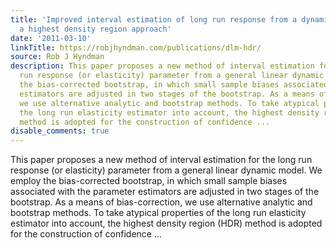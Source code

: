 ```yaml
---
title: 'Improved interval estimation of long run response from a dynamic linear model:
  a highest density region approach'
date: '2011-03-10'
linkTitle: https://robjhyndman.com/publications/dlm-hdr/
source: Rob J Hyndman
description: This paper proposes a new method of interval estimation for the long
  run response (or elasticity) parameter from a general linear dynamic model. We employ
  the bias-corrected bootstrap, in which small sample biases associated with the parameter
  estimators are adjusted in two stages of the bootstrap. As a means of bias-correction,
  we use alternative analytic and bootstrap methods. To take atypical properties of
  the long run elasticity estimator into account, the highest density region (HDR)
  method is adopted for the construction of confidence ...
disable_comments: true
---
```

This paper proposes a new method of interval estimation for the long run response (or elasticity) parameter from a general linear dynamic model. We employ the bias-corrected bootstrap, in which small sample biases associated with the parameter estimators are adjusted in two stages of the bootstrap. As a means of bias-correction, we use alternative analytic and bootstrap methods. To take atypical properties of the long run elasticity estimator into account, the highest density region (HDR) method is adopted for the construction of confidence ...